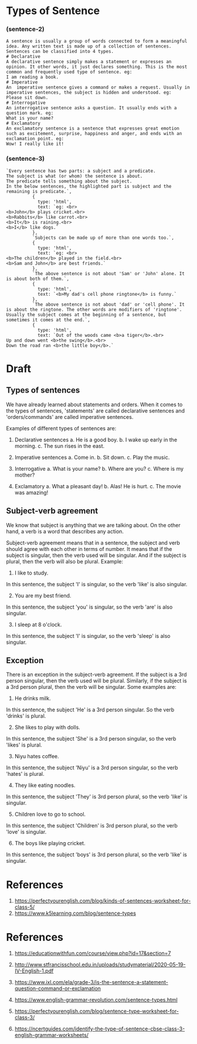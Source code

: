 # Types of Sentence

### (sentence-2)

```
A sentence is usually a group of words connected to form a meaningful idea. Any written text is made up of a collection of sentences. Sentences can be classified into 4 types.
# Declarative
A declarative sentence simply makes a statement or expresses an opinion. It other words, it just declares something. This is the most common and frequently used type of sentence. eg:
I am reading a book.
# Imperative
An  imperative sentence gives a command or makes a request. Usually in imperative sentences, the subject is hidden and understood. eg:
Please sit down.
# Interrogative
An interrogative sentence asks a question. It usually ends with a question mark. eg:
What is your name?
# Exclamatory
An exclamatory sentence is a sentence that expresses great emotion such as excitement, surprise, happiness and anger, and ends with an exclamation point. eg:
Wow! I really like it!
```

### (sentence-3)

```
`Every sentence has two parts: a subject and a predicate.
The subject is what (or whom) the sentence is about.
The predicate tells something about the subject.
In the below sentences, the highlighted part is subject and the remaining is predicate.`,
          {
            type: 'html',
            text: `eg: <br>
<b>John</b> plays cricket.<br>
<b>Rabbits</b> like carrot.<br>
<b>It</b> is raining.<br>
<b>I</b> like dogs.`
          },
          `Subjects can be made up of more than one words too.`,
          {
            type: 'html',
            text: `eg: <br>
<b>The children</b> played in the field.<br>
<b>Sam and John</b> are best friends.`
          },
          `The above sentence is not about 'Sam' or 'John' alone. It is about both of them.`,
          {
            type: 'html',
            text: `<b>My dad's cell phone ringtone</b> is funny.`
          },
          `The above sentence is not about 'dad' or 'cell phone'. It is about the ringtone. The other words are modifiers of 'ringtone'.
Usually the subject comes at the beginning of a sentence, but sometimes it comes at the end.`,
          {
            type: 'html',
            text: `Out of the woods came <b>a tiger</b>.<br>
Up and down went <b>the swing</b>.<br>
Down the road ran <b>the little boy</b>.`
```

# Draft

## Types of sentences

We have already learned about statements and orders. When it comes to the types
of sentences, 'statements' are called declarative sentences and
'orders/commands' are called imperative sentences.

Examples of different types of sentences are:

1. Declarative sentences a. He is a good boy. b. I wake up early in the morning.
   c. The sun rises in the east.

2. Imperative sentences a. Come in. b. Sit down. c. Play the music.

3. Interrogative a. What is your name? b. Where are you? c. Where is my mother?

4. Exclamatory a. What a pleasant day! b. Alas! He is hurt. c. The movie was
   amazing!

## Subject-verb agreement

We know that subject is anything that we are talking about. On the other hand, a
verb is a word that describes any action.

Subject-verb agreement means that in a sentence, the subject and verb should
agree with each other in terms of number. It means that if the subject is
singular, then the verb used will be singular. And if the subject is plural,
then the verb will also be plural. Example:

1. I like to study.

In this sentence, the subject 'I' is singular, so the verb 'like' is also
singular.

2. You are my best friend.

In this sentence, the subject 'you' is singular, so the verb 'are' is also
singular.

3. I sleep at 8 o'clock.

In this sentence, the subject 'I' is singular, so the verb 'sleep' is also
singular.

## Exception

There is an exception in the subject-verb agreement. If the subject is a 3rd
person singular, then the verb used will be plural. Similarly, if the subject is
a 3rd person plural, then the verb will be singular. Some examples are:

1. He drinks milk.

In this sentence, the subject 'He' is a 3rd person singular. So the verb
'drinks' is plural.

2. She likes to play with dolls.

In this sentence, the subject 'She' is a 3rd person singular, so the verb
'likes' is plural.

3. Niyu hates coffee.

In this sentence, the subject 'Niyu' is a 3rd person singular, so the verb
'hates' is plural.

4. They like eating noodles.

In this sentence, the subject 'They' is 3rd person plural, so the verb 'like' is
singular.

5. Children love to go to school.

In this sentence, the subject 'Children' is 3rd person plural, so the verb
'love' is singular.

6. The boys like playing cricket.

In this sentence, the subject 'boys' is 3rd person plural, so the verb 'like' is
singular.

# References

1. https://perfectyourenglish.com/blog/kinds-of-sentences-worksheet-for-class-5/
2. https://www.k5learning.com/blog/sentence-types

# References

1. https://educationwithfun.com/course/view.php?id=17&section=7
2. http://www.stfrancisschool.edu.in/uploads/studymaterial/2020-05-19-IV-English-1.pdf

3. https://www.ixl.com/ela/grade-3/is-the-sentence-a-statement-question-command-or-exclamation
4. https://www.english-grammar-revolution.com/sentence-types.html
5. https://perfectyourenglish.com/blog/sentence-type-worksheet-for-class-3/
6. https://ncertguides.com/identify-the-type-of-sentence-cbse-class-3-english-grammar-worksheets/
